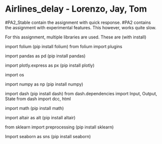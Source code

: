# Airlines_delay - Lorenzo, Jay, Tom

#PA2_Stable contain the assignment with quick response.
#PA2 contains the assignment with experimental features. This however, works quite slow. 


For this assignment, multiple libraries are used. These are (with install)

import folium (pip install folium)
  from folium import plugins

import pandas as pd (pip install pandas)

import plotly.express as px (pip install plotly)

import os

import numpy as np (pip install numpy)

import dash (pip install dash)
  from dash.dependencies import Input, Output, State
  from dash import dcc, html
  
import math (pip install math)

import altair as alt (pip install altair)

from sklearn import preprocessing (pip install sklearn)

Import seaborn as sns (pip install seaborn)

